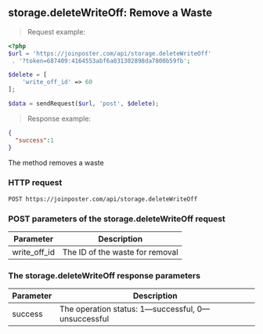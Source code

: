 ## storage.deleteWriteOff: Remove a Waste

> Request example:

```php
<?php
$url = 'https://joinposter.com/api/storage.deleteWriteOff'
 . '?token=687409:4164553abf6a031302898da7800b59fb';

$delete = [
    'write_off_id' => 60
];

$data = sendRequest($url, 'post', $delete);
```

> Response example:

```json
{
  "success":1
}
```

The method removes a waste

### HTTP request

`POST https://joinposter.com/api/storage.deleteWriteOff`

### POST parameters of the storage.deleteWriteOff request

Parameter | Description
--------- | -----------
write_off_id | The ID of the waste for removal

### The storage.deleteWriteOff response parameters

Parameter | Description
--------- | -----------
success | The operation status: 1—successful, 0—unsuccessful

